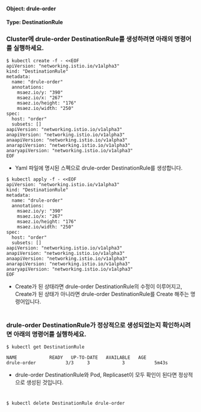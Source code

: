 
#### Object: drule-order
#### Type: DestinationRule

### Cluster에 drule-order DestinationRule를 생성하려면 아래의 명령어를 실행하세요.

```
$ kubectl create -f - <<EOF 
apiVersion: "networking.istio.io/v1alpha3"
kind: "DestinationRule"
metadata: 
  name: "drule-order"
  annotations: 
    msaez.io/y: "390"
    msaez.io/x: "267"
    msaez.io/height: "176"
    msaez.io/width: "250"
spec: 
  host: "order"
  subsets: []
aapiVersion: "networking.istio.io/v1alpha3"
anapiVersion: "networking.istio.io/v1alpha3"
anaapiVersion: "networking.istio.io/v1alpha3"
anarapiVersion: "networking.istio.io/v1alpha3"
anaryapiVersion: "networking.istio.io/v1alpha3"
EOF
```
- Yaml 파일에 명시된 스펙으로 drule-order DestinationRule를 생성합니다.

```
$ kubectl apply -f - <<EOF 
apiVersion: "networking.istio.io/v1alpha3"
kind: "DestinationRule"
metadata: 
  name: "drule-order"
  annotations: 
    msaez.io/y: "390"
    msaez.io/x: "267"
    msaez.io/height: "176"
    msaez.io/width: "250"
spec: 
  host: "order"
  subsets: []
aapiVersion: "networking.istio.io/v1alpha3"
anapiVersion: "networking.istio.io/v1alpha3"
anaapiVersion: "networking.istio.io/v1alpha3"
anarapiVersion: "networking.istio.io/v1alpha3"
anaryapiVersion: "networking.istio.io/v1alpha3"
EOF
```
- Create가 된 상태라면 drule-order DestinationRule의 수정이 이루어지고, Create가 된 상태가 아니라면 drule-order DestinationRule를 Create 해주는 명령어입니다.  
#

### drule-order DestinationRule가 정상적으로 생성되었는지 확인하시려면 아래의 명령어를 실행하세요.

```
$ kubectl get DestinationRule

NAME            READY   UP-TO-DATE   AVAILABLE   AGE
drule-order           3/3     3            3           5m43s

```
- drule-order DestinationRule와 Pod, Replicaset이 모두 확인이 된다면 정상적으로 생성된 것입니다.
#

```
$ kubectl delete DestinationRule drule-order
```
#
